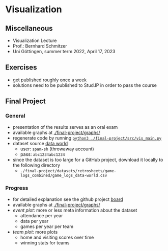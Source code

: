 # Visualization

## Miscellaneous
- Visualization Lecture
- Prof.: Bernhard Schmitzer
- Uni Göttingen, summer term 2022, April 17, 2023

## Exercises
- get published roughly once a week
- solutions need to be published to Stud.IP in order to pass the course

## Final Project

### General
- presentation of the results serves as an oral exam
- available graphs at [./final-project/graphs/](./final-project/graphs/)
- regenerate code by running [`python3 ./final-project/src/vis_main.py`](./final-project/src/vis_main.py)
- dataset source [data world](https://data.world/dataquest/mlb-game-logs)
  - user: `spam-sh` (throwaway account)
  - pass: `abc1234abc1234`
- since the dataset is too large for a GitHub project, download it locally to the following directory
  - `./final-project/datasets/retrosheets/game-logs_combined/game_logs_data-world.csv`

### Progress
- for detailed explanation see the github project [board](https://github.com/users/derMacon/projects/4/views/1)
- available graphs at [./final-project/graphs/](./final-project/graphs/)
- *event plot*: more or less meta information about the dataset
   - attendance per year
   - data per year
   - games per year per team
- *team plot*: more plots
   - home and visiting scores over time
   - winning stats for teams



